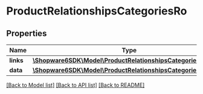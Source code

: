 # ProductRelationshipsCategoriesRo

## Properties
Name | Type | Description | Notes
------------ | ------------- | ------------- | -------------
**links** | [**\Shopware6SDK\Model\ProductRelationshipsCategoriesRoLinks**](ProductRelationshipsCategoriesRoLinks.md) |  | [optional] 
**data** | [**\Shopware6SDK\Model\ProductRelationshipsCategoriesRoData[]**](ProductRelationshipsCategoriesRoData.md) |  | [optional] 

[[Back to Model list]](../../README.md#documentation-for-models) [[Back to API list]](../../README.md#documentation-for-api-endpoints) [[Back to README]](../../README.md)

